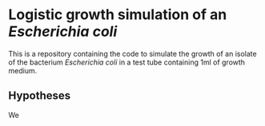 # Logistic growth simulation of an *Escherichia coli*
This is a repository containing the code to simulate the growth of an isolate of the bacterium *Escherichia coli* in a test tube containing 1ml of growth medium.


## Hypotheses
We
